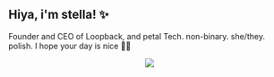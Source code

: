 ## Hiya, i'm stella! ✨
Founder and CEO of Loopback, and petal Tech. non-binary. she/they. polish.
I hope your day is nice 🫶🏼
<p align="center">
  <a href="https://skillicons.dev">
    <img src="https://skillicons.dev/icons?i=activitypub,androidstudio,aws,bash,cloudflare,css,debian,discord,docker,fediverse,figma,firebase,flutter,gatsby,gcp,git,github,githubactions,gradle,gtk,heroku,html,instagram,ipfs,js,kali,kotlin,kubernetes,linux,md,mastodon,mysql,neovim,nextjs,nginx,nodejs,notion,npm,nuxtjs,obsidian,ps,php,pnpm,postgres,powershell,py,pytorch,raspberrypi,react,replit,supabase,solidity,svelte,tensorflow,twitter,ts,ubuntu,vercel,vim,vscode,windows,workers,yarn&perline=10" />
  </a>
</p>
